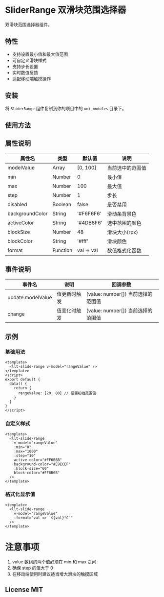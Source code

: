 # SliderRange 双滑块范围选择器

双滑块范围选择器组件。

## 特性

- 支持设置最小值和最大值范围
- 可自定义滑块样式
- 支持步长设置
- 实时数值反馈
- 适配移动端触摸操作

## 安装

将 `SliderRange` 组件复制到你的项目中的 `uni_modules` 目录下。

## 使用方法

## 属性说明

| 属性名 | 类型 | 默认值 | 说明 |
|--------|------|--------|------|
| modelValue | Array | [0, 100] | 当前选中的范围值 |
| min | Number | 0 | 最小值 |
| max | Number | 100 | 最大值 |
| step | Number | 1 | 步长 |
| disabled | Boolean | false | 是否禁用 |
| backgroundColor | String | '#F6F6F6' | 滑动条背景色 |
| activeColor | String | '#4DB8F6' | 选中范围的颜色 |
| blockSize | Number | 48 | 滑块大小(rpx) |
| blockColor | String | '#fff' | 滑块颜色 |
| format | Function | val => val | 数值格式化函数 |


## 事件说明

| 事件名 | 说明 | 回调参数 |
|--------|------|----------|
| update:modelValue | 值更新时触发 | (value: number[]) 当前选择的范围值 |
| change | 值变化时触发 | (value: number[]) 当前选择的范围值 |

## 示例

### 基础用法
```vue
<template>
  <llt-slide-range v-model="rangeValue" />
</template>
<script>
export default {
  data() {
    return {
      rangeValue: [20, 80] // 设置初始范围值
    }
  }
}
</script>
```

### 自定义样式

```vue
<template>
  <llt-slide-range
    v-model="rangeValue"
    :min="0"
    :max="1000"
    :step="10"
    active-color="#FF6B6B"
    background-color="#E9ECEF"
    :block-size="60"
    block-color="#FF6B6B"
  />
</template>
```

### 格式化显示值

```vue
<template>
  <llt-slide-range
    v-model="rangeValue"
    :format="val => `${val}°C`"
  />
</template>
```
# 注意事项

1. value 数组的两个值必须在 min 和 max 之间
2. 确保 step 的值大于 0
3. 在移动端使用时建议适当增大滑块的触摸区域

## License MIT